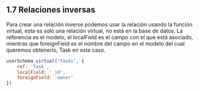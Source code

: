 ## 1.7 Relaciones inversas

Para crear una relación inverse podemos usar la relación usando la
función virtual, esta es solo una relación virtual, no está en la base
de datos. La referencia es el modelo, el localField es el campo con el
que está asociado, mientras que foreignField es el nombre del campo en
el modelo del cual queremos obtenerlo, Task en este caso.

``` javascript
userSchema.virtual('tasks', {
    ref: 'Task',
    localField: '_id',
    foreignField: 'owner'
})
```